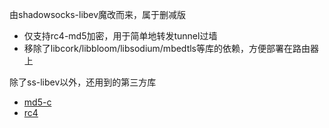 由shadowsocks-libev魔改而来，属于删减版

- 仅支持rc4-md5加密，用于简单地转发tunnel过墙
- 移除了libcork/libbloom/libsodium/mbedtls等库的依赖，方便部署在路由器上

除了ss-libev以外，还用到的第三方库

- [md5-c](https://github.com/Zunawe/md5-c)
- [rc4](https://github.com/ogay/rc4)
